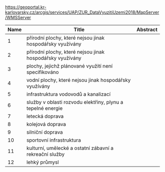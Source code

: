 https://geoportal.kr-karlovarsky.cz/arcgis/services/UAP/ZUR_DataVyuzitiUzemi2018/MapServer/WMSServer

|Name|Title|Abstract|
|--|--|--|
|1|přírodní plochy, které nejsou jinak hospodářsky využívány||
|2|přírodní plochy, které nejsou jinak hospodářsky využívány||
|3|plochy, jejichž plánované využití není specifikováno||
|4|vodní plochy, které nejsou jinak hospodářsky využívány||
|5|infrastruktura vodovodů a kanalizací||
|6|služby v oblasti rozvodu elektřiny, plynu a tepelné energie||
|7|letecká doprava||
|8|kolejová doprava||
|9|silniční doprava||
|10|sportovní infrastruktura||
|11|kulturní, umělecké a ostatní zábavní a rekreační služby||
|12|lehký průmysl||
